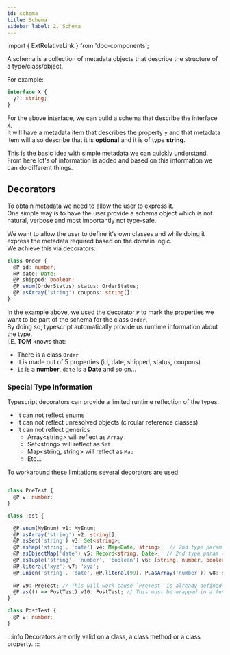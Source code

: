 ```yaml
---
id: schema
title: Schema
sidebar_label: 2. Schema
---
```

import { ExtRelativeLink } from 'doc-components';

A schema is a collection of metadata objects that describe the structure of a type/class/object.

For example:

```typescript
interface X {
  y?: string;
}
```

For the above interface, we can build a schema that describe the interface `X`.  
It will have a metadata item that describes the property `y` and that metadata item will also describe that it is **optional** and it is of type **string**.

This is the basic idea with simple metadata we can quickly understand. From here lot's of information is added and based on this information we can do different things.

## Decorators

To obtain metadata we need to allow the user to express it.  
One simple way is to have the user provide a schema object which is not natural, verbose and most importantly not type-safe.

We want to allow the user to define it's own classes and while doing it express the metadata required based on the domain logic.  
We achieve this via decorators:

```typescript
class Order {
  @P id: number;
  @P date: Date;
  @P shipped: boolean;
  @P.enum(OrderStatus) status: OrderStatus;
  @P.asArray('string') coupons: string[];
}
```

In the example above, we used the decorator `P` to mark the properties we want to be part of the schema for the class `Order`.  
By doing so, typescript automatically provide us runtime information about the type.  
I.E. **TOM** knows that:

  - There is a class `Order`
  - It is made out of 5 properties (id, date, shipped, status, coupons)
  - `id` is a **number**, `date` is a **Date** and so on...

### Special Type Information

Typescript decorators can provide a limited runtime reflection of the types.

- It can not reflect enums
- It can not reflect unresolved objects (circular reference classes)
- It can not reflect generics
  - Array&lt;string> will reflect as `Array`
  - Set&lt;string> will reflect as `Set`
  - Map&lt;string, string> will reflect as `Map`
  - Etc...

To workaround these limitations several decorators are used.

```typescript

class PreTest {
  @P v: number;
}

class Test {

  @P.enum(MyEnum) v1: MyEnum;
  @P.asArray('string') v2: string[];
  @P.asSet('string') v3: Set<string>;
  @P.asMap('string', 'date') v4: Map<Date, string>;  // 2nd type param (data) is optional
  @P.asObjectMap('date') v5: Record<string, Date>;  // 2nd type param (data) is optional
  @P.asTuple('string', 'number', 'boolean') v6: [string, number, boolean];
  @P.literal('xyz') v7: 'xyz';
  @P.union('string', 'date', @P.literal(99), P.asArray('number')) v8: string | Date | 99 | number[];
 
  @P v9: PreTest; // This will work cause `PreTest` is already defined
  @P.as(() => PostTest) v10: PostTest; // This must be wrapped in a function, as reference to the type, because it is still undefined when the decorator is invoked.
}

class PostTest {
  @P v: number;
}

```

:::info
Decorators are only valid on a class, a class method or a class property.
:::
